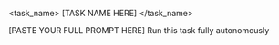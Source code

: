 <task_name>
[TASK NAME HERE]
</task_name>

<instructions>
[PASTE YOUR FULL PROMPT HERE]
</instructions>

<execute>
Run this task fully autonomously
</execute>